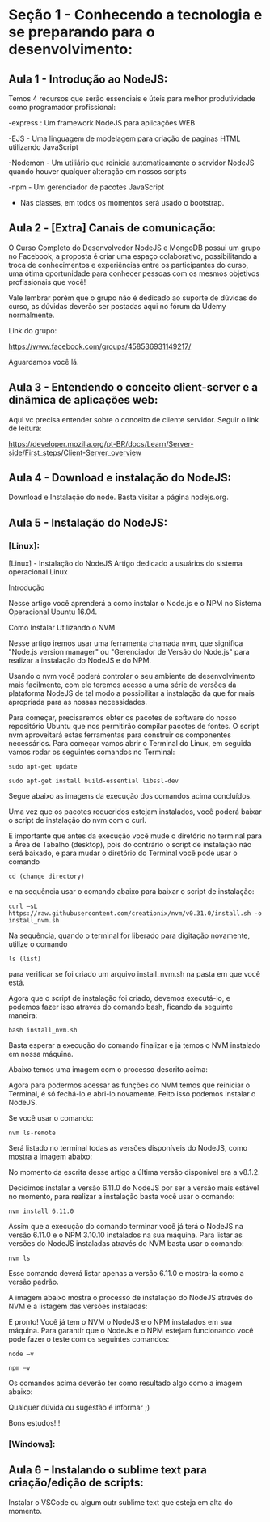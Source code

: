 # Seção 1  - Conhecendo a tecnologia e se preparando para o desenvolvimento:
## Aula 1 - Introdução ao NodeJS:

Temos 4 recursos que serão essenciais e úteis para melhor produtividade como programador profissional:

-express : Um framework NodeJS para aplicações WEB

-EJS - Uma linguagem de modelagem para criação de paginas HTML utilizando JavaScript

-Nodemon - Um utiliário que reinicia automaticamente o servidor NodeJS quando houver qualquer alteração em nossos scripts

-npm - Um gerenciador de pacotes JavaScript

- Nas classes, em todos os momentos será usado o bootstrap.

## Aula 2 - [Extra] Canais de comunicação:
O Curso Completo do Desenvolvedor NodeJS e MongoDB possui um grupo no Facebook, a proposta é criar uma espaço colaborativo, possibilitando a troca de conhecimentos e experiências entre os participantes do curso, uma ótima oportunidade para conhecer pessoas com os mesmos objetivos profissionais que você!

Vale lembrar porém que o grupo não é dedicado ao suporte de dúvidas do curso, as dúvidas deverão ser postadas aqui no fórum da Udemy normalmente.

Link do grupo: 

https://www.facebook.com/groups/458536931149217/

Aguardamos você lá.

## Aula 3 - Entendendo o conceito client-server e a dinâmica de aplicações web: 
Aqui vc precisa entender sobre o conceito de cliente servidor. Seguir o link de leitura:

https://developer.mozilla.org/pt-BR/docs/Learn/Server-side/First_steps/Client-Server_overview

## Aula 4 - Download e instalação do NodeJS:
Download e Instalação do node. Basta visitar a página nodejs.org.

## Aula 5 - Instalação do NodeJS:

### [Linux]:
[Linux] - Instalação do NodeJS
Artigo dedicado a usuários do sistema operacional Linux

Introdução

Nesse artigo você aprenderá a como instalar o Node.js e o NPM no Sistema Operacional Ubuntu 16.04.

Como Instalar Utilizando o NVM

Nesse artigo iremos usar uma ferramenta chamada nvm, que significa "Node.js version manager" ou "Gerenciador de Versão do Node.js" para realizar a instalação do NodeJS e do NPM.

Usando o nvm você poderá controlar o seu ambiente de desenvolvimento mais facilmente, com ele teremos acesso a uma série de versões da plataforma NodeJS de tal modo a possibilitar a instalação da que for mais apropriada para as nossas necessidades.

Para começar, precisaremos obter os pacotes de software do nosso repositório Ubuntu que nos permitirão compilar pacotes de fontes. O script nvm aproveitará estas ferramentas para construir os componentes necessários. Para começar vamos abrir o Terminal do Linux, em seguida vamos rodar os seguintes comandos no Terminal:

    sudo apt-get update

    sudo apt-get install build-essential libssl-dev

Segue abaixo as imagens da execução dos comandos acima concluídos.

Uma vez que os pacotes requeridos estejam instalados, você poderá baixar o script de instalação do nvm com o curl.

É importante que antes da execução você mude o diretório no terminal para a Área de Tabalho (desktop), pois do contrário o script de instalação não será baixado, e para mudar o diretório do Terminal você pode usar o comando

    cd (change directory) 

e na sequência usar o comando abaixo para baixar o script de instalação:

    curl –sL https://raw.githubusercontent.com/creationix/nvm/v0.31.0/install.sh -o install_nvm.sh

Na sequência, quando o terminal for liberado para digitação novamente, utilize o comando

    ls (list) 

para verificar se foi criado um arquivo install_nvm.sh na pasta em que você está.

Agora que o script de instalação foi criado, devemos executá-lo, e podemos fazer isso através do comando bash, ficando da seguinte maneira:

    bash install_nvm.sh

Basta esperar a execução do comando finalizar e já temos o NVM instalado em nossa máquina.

Abaixo temos uma imagem com o processo descrito acima:

Agora para podermos acessar as funções do NVM temos que reiniciar o Terminal, é só fechá-lo e abri-lo novamente. Feito isso podemos instalar o NodeJS.

Se você usar o comando:

    nvm ls-remote

Será listado no terminal todas as versões disponíveis do NodeJS, como mostra a imagem abaixo:

No momento da escrita desse artigo a última versão disponível era a v8.1.2.

Decidimos instalar a versão 6.11.0 do NodeJS por ser a versão mais estável no momento, para realizar a instalação basta você usar o comando:

    nvm install 6.11.0

Assim que a execução do comando terminar você já terá o NodeJS na versão 6.11.0 e o NPM 3.10.10 instalados na sua máquina. Para listar as versões do NodeJS instaladas através do NVM basta usar o comando:

    nvm ls

Esse comando deverá listar apenas a versão 6.11.0 e mostra-la como a versão padrão.

A imagem abaixo mostra o processo de instalação do NodeJS através do NVM e a listagem das versões instaladas:

E pronto! Você já tem o NVM o NodeJS e o NPM instalados em sua máquina. Para garantir que o NodeJs e o NPM estejam funcionando você pode fazer o teste com os seguintes comandos:

    node –v

    npm –v

Os comandos acima deverão ter como resultado algo como a imagem abaixo:

Qualquer dúvida ou sugestão é informar ;)

Bons estudos!!!

### [Windows]:


## Aula 6 - Instalando o sublime text para criação/edição de scripts:
Instalar o VSCode ou algum outr sublime text que esteja em alta do momento.